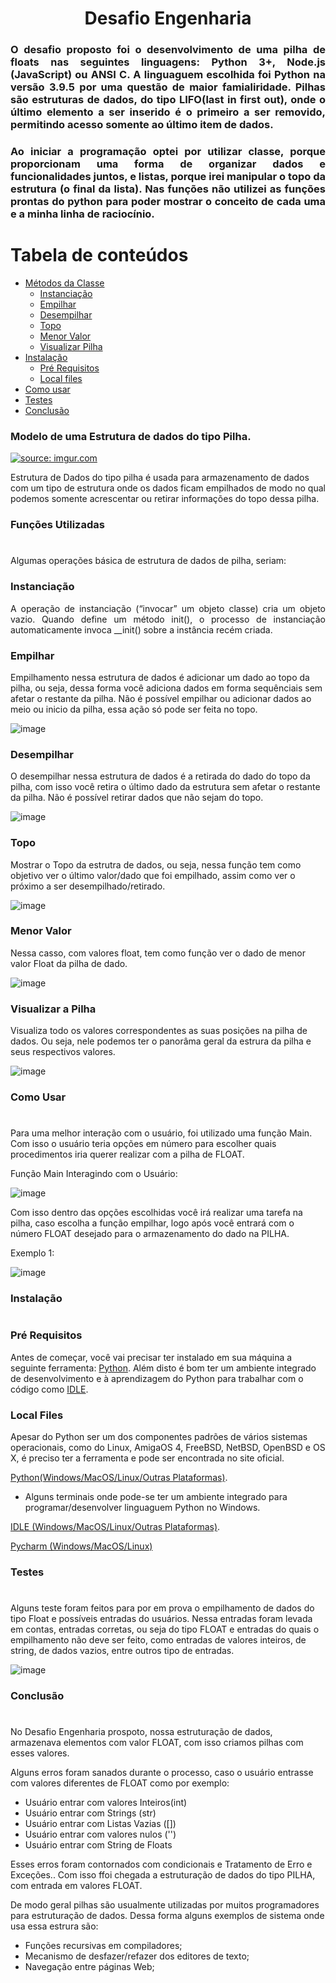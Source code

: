 <h1 align="center"> Desafio Engenharia </h1>

### <p align="justify"> O desafio proposto foi o desenvolvimento de uma pilha de floats nas seguintes linguagens: Python 3+, Node.js (JavaScript) ou ANSI C. A linguaguem escolhida foi Python na versão 3.9.5 por uma questão de maior famialiridade. Pilhas são estruturas de dados, do tipo LIFO(last in first out), onde o último elemento a ser inserido é o primeiro a ser removido, permitindo acesso somente ao último item de dados.  </p> 

### <p align="justify"> Ao iniciar a programação optei por utilizar classe, porque proporcionam uma forma de organizar dados e funcionalidades juntos, e listas, porque irei manipular o topo da estrutura (o final da lista). Nas funções não utilizei as funções prontas do python para poder mostrar o conceito de cada uma e a minha linha de raciocínio.    </p> 


Tabela de conteúdos
=================
<!--ts-->
   * [Métodos da Classe](#funções-utilizadas)
       * [Instanciação](#instanciação)
       * [Empilhar](#empilhar)
       * [Desempilhar](#desempilhar)
       * [Topo](#topo)
       * [Menor Valor](#menor-valor)
       * [Visualizar Pilha](#visualizar-a-pilha)   
   * [Instalação](#instalação)
      * [Pré Requisitos](#pré-requisitos)
      * [Local files](#local-files) 
   * [Como usar](#como-usar)
   * [Testes](#testes)
   * [Conclusão](#conclusão)
<!--te-->


### Modelo de uma Estrutura de dados do tipo Pilha. 

<a href="https://imgur.com/SlYK5Be"><img src="https://i.imgur.com/SlYK5Be.png" title="source: imgur.com" /></a>

Estrutura de Dados do tipo pilha é usada para armazenamento de dados com um tipo de estrutura onde os dados ficam empilhados de modo no qual podemos somente acrescentar ou retirar informações do topo dessa pilha.

### Funções Utilizadas
<h1 align=""> </h1>
Algumas operações básica de estrutura de dados de pilha, seriam:

### Instanciação
<p align="justify"> A operação de instanciação (“invocar” um objeto classe) cria um objeto vazio. Quando define um método init(), o processo de instanciação automaticamente invoca __init() sobre a instância recém criada. </p> 

### Empilhar
Empilhamento nessa estrutura de dados é adicionar um dado ao topo da pilha, ou seja, dessa forma você adiciona dados em forma sequênciais sem afetar o restante da pilha. Não é possível empilhar ou adicionar dados ao meio ou inicio da pilha, essa ação só pode ser feita no topo.

![image](https://user-images.githubusercontent.com/80843917/126227902-b2f265f1-a4c9-499e-9de2-989f9f2a8ac6.png)


### Desempilhar
O desempilhar nessa estrutura de dados é a retirada do dado do topo da pilha, com isso você retira o último dado da estrutura sem afetar o restante da pilha. Não é possível retirar dados que não sejam do topo.

![image](https://user-images.githubusercontent.com/80843917/126228184-03723a95-8007-45bb-b055-c64980fbf40c.png)

### Topo
Mostrar o Topo da estrutra de dados, ou seja, nessa função tem como objetivo ver o último valor/dado que foi empilhado, assim como ver o próximo a ser desempilhado/retirado.

![image](https://user-images.githubusercontent.com/80843917/126228272-e1f386c0-abbb-4d4d-94c1-c54e38a31cbd.png)


### Menor Valor
Nessa casso, com valores float, tem como função ver o dado de menor valor Float da pilha de dado.

![image](https://user-images.githubusercontent.com/80843917/126228330-e061ec71-54d5-4ed1-8b1c-f970538d2762.png)


### Visualizar a Pilha

Visualiza todo os valores correspondentes as suas posições na pilha de dados. Ou seja, nele podemos ter o panorâma geral da estrura da pilha e seus respectivos valores.

![image](https://user-images.githubusercontent.com/80843917/126228362-566843ad-96dd-4c05-9e8e-c09cfe53dc2d.png)


### Como Usar 
<h1 align=""> </h1>

Para uma melhor interação com o usuário, foi utilizado uma função Main. Com isso o usuário teria opções em número para escolher quais procedimentos iria querer realizar com a pilha de FLOAT.

Função Main Interagindo com o Usuário:

![image](https://user-images.githubusercontent.com/80843917/126230995-e19a363c-2a60-4a45-9129-6cea03fe42e8.png)

Com isso dentro das opções escolhidas você irá realizar uma tarefa na pilha, caso escolha a função empilhar, logo após você entrará com o número FLOAT desejado para o armazenamento do dado na PILHA.

Exemplo 1:

![image](https://user-images.githubusercontent.com/80843917/126231200-0c97d519-00ec-4be3-99c0-4db21b1c2cef.png)





### Instalação
<h1 align=""> </h1>

### Pré Requisitos

Antes de começar, você vai precisar ter instalado em sua máquina a seguinte ferramenta:
[Python](https://www.python.org/).
Além disto é bom ter um ambiente integrado de desenvolvimento e à aprendizagem do Python para trabalhar com o código como [IDLE](https://www.python.org/).

### Local Files 
Apesar do Python ser um dos componentes padrões de vários sistemas operacionais, como do Linux, AmigaOS 4, FreeBSD, NetBSD, OpenBSD e OS X, é preciso ter a ferramenta e pode ser encontrada no site oficial.

[Python(Windows/MacOS/Linux/Outras Plataformas)](https://www.python.org/).

- Alguns terminais onde pode-se ter um ambiente integrado para programar/desenvolver linguaguem Python no Windows.

[IDLE (Windows/MacOS/Linux/Outras Plataformas)](https://www.python.org/).

[Pycharm (Windows/MacOS/Linux)](https://www.jetbrains.com/pt-br/pycharm/download/)

### Testes
<h1 align=""> </h1>

Alguns teste foram feitos para por em prova o empilhamento de dados do tipo Float e possíveis entradas do usuários.
Nessa entradas foram levada em contas, entradas corretas, ou seja do tipo FLOAT e entradas do quais o empilhamento não deve ser feito, como entradas de valores inteiros, de string, de dados vazios, entre outros tipo de entradas.

![image](https://user-images.githubusercontent.com/80843917/126229299-89b1eafd-1f29-4719-9abc-5df450044c3c.png)


### Conclusão
<h1 align=""> </h1>
No Desafio Engenharia prospoto, nossa estruturação de dados, armazenava elementos com valor FLOAT, com isso criamos pilhas com esses valores.

Alguns erros foram sanados durante o processo, caso o usuário entrasse com valores diferentes de FLOAT como por exemplo:

* Usuário entrar com valores Inteiros(int)
* Usuário entrar com Strings (str)
* Usuário entrar com  Listas Vazias ([])
* Usuário entrar com valores nulos ('')
* Usuário entrar com String de Floats

Esses erros foram contornados com condicionais e Tratamento de Erro e Exceções..
Com isso ffoi chegada a estruturação de dados do tipo PILHA, com entrada em valores FLOAT.

De modo geral pilhas são usualmente utilizadas por muitos programadores para estruturação de dados.
Dessa forma alguns exemplos de sistema onde usa essa estrura são:
* Funções recursivas em compiladores;
* Mecanismo de desfazer/refazer dos editores de texto;
* Navegação entre páginas Web;

